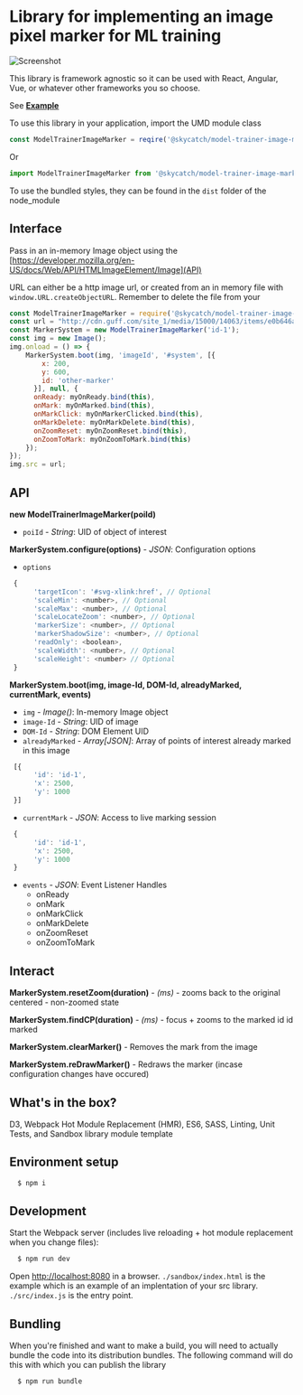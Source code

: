# Library for implementing an image pixel marker for ML training
 
![Screenshot](https://user-images.githubusercontent.com/4627728/40520767-bcdc1432-5f7c-11e8-8ed1-d38f4231aec7.png)

This library is framework agnostic so it can be used with React, Angular, Vue, or whatever other frameworks you so choose.

See **[Example](https://skycatch.github.io/model-trainer-image-marker/sandbox)**

To use this library in your application, import the UMD module class

```javascript
const ModelTrainerImageMarker = reqire('@skycatch/model-trainer-image-marker');
```

Or 

```javascript
import ModelTrainerImageMarker from '@skycatch/model-trainer-image-marker';
```

To use the bundled styles, they can be found in the  `dist` folder of the node_module


## Interface

Pass in an in-memory Image object using the [https://developer.mozilla.org/en-US/docs/Web/API/HTMLImageElement/Image](API)

URL can either be a http image url, or created from an in memory file with `window.URL.createObjectURL`.  Remember to delete the file from your 


```javascript
const ModelTrainerImageMarker = require('@skycatch/model-trainer-image-marker');
const url = "http://cdn.guff.com/site_1/media/15000/14063/items/e0b646a74ca8055620294f11.jpg";
const MarkerSystem = new ModelTrainerImageMarker('id-1');
const img = new Image();
img.onload = () => {
    MarkerSystem.boot(img, 'imageId', '#system', [{
        x: 200,
        y: 600,
        id: 'other-marker'
      }], null, {
      onReady: myOnReady.bind(this),
      onMark: myOnMarked.bind(this),
      onMarkClick: myOnMarkerClicked.bind(this),
      onMarkDelete: myOnMarkDelete.bind(this),
      onZoomReset: myOnZoomReset.bind(this),
      onZoomToMark: myOnZoomToMark.bind(this)
    });
});
img.src = url;
```


## API 

**new ModelTrainerImageMarker(poiId)**

* `poiId` - _String_: UID of object of interest

**MarkerSystem.configure(options)** - _JSON_: Configuration options

* `options`

```javascript
 {
      'targetIcon': '#svg-xlink:href', // Optional
      'scaleMin': <number>, // Optional
      'scaleMax': <number>, // Optional
      'scaleLocateZoom': <number>, // Optional
      'markerSize': <number>, // Optional
      'markerShadowSize': <number>, // Optional
      'readOnly': <boolean>,
      'scaleWidth': <number>, // Optional
      'scaleHeight': <number> // Optional
 }
```


**MarkerSystem.boot(img, image-Id, DOM-Id, alreadyMarked, currentMark, events)**

* `img` - _Image()_: In-memory Image object
* `image-Id` - _String_: UID of image
* `DOM-Id` - _String_: DOM Element UID
* `alreadyMarked` - _Array[JSON]_: Array of points of interest already marked in this image

```javascript
 [{
      'id': 'id-1',
      'x': 2500,
      'y': 1000
 }]
```
* `currentMark` - _JSON_: Access to live marking session

```javascript
 {
      'id': 'id-1',
      'x': 2500,
      'y': 1000
 }
```
- `events` - _JSON_: Event Listener Handles
  - onReady
  - onMark
  - onMarkClick
  - onMarkDelete
  - onZoomReset
  - onZoomToMark

## Interact

**MarkerSystem.resetZoom(duration)** - _(ms)_ - zooms back to the original centered - non-zoomed state

**MarkerSystem.findCP(duration)** - _(ms)_ - focus + zooms to the marked id id marked

**MarkerSystem.clearMarker()** - Removes the mark from the image

**MarkerSystem.reDrawMarker()** - Redraws the marker (incase configuration changes have occured)



## What's in the box?

D3, Webpack Hot Module Replacement (HMR), ES6, SASS, Linting, Unit Tests, and Sandbox library module template

## Environment setup 

```sh
  $ npm i
```

## Development

Start the Webpack server (includes live reloading + hot module replacement when you change files):

```sh
  $ npm run dev
```

Open [http://localhost:8080](http://localhost:8080) in a browser.  `./sandbox/index.html` is the example which is an example of an implentation of your src library.
`./src/index.js` is the entry point.

## Bundling 

When you're finished and want to make a build, you will need to actually bundle the code into its distribution bundles.  The following command will do this with which you can publish the library

```sh
  $ npm run bundle
```

